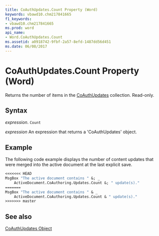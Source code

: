 ```yaml
---
title: CoAuthUpdates.Count Property (Word)
keywords: vbawd10.chm217841665
f1_keywords:
- vbawd10.chm217841665
ms.prod: word
api_name:
- Word.CoAuthUpdates.Count
ms.assetid: a0918742-9fbf-2a57-8efd-1487dd56d451
ms.date: 06/08/2017
---
```



# CoAuthUpdates.Count Property (Word)

Returns the number of items in the [CoAuthUpdates](./overview/Word.md) collection. Read-only.


## Syntax

 _expression_. `Count`

 _expression_ An expression that returns a 'CoAuthUpdates' object.


## Example

The following code example displays the number of content updates that were merged into the active document at the last explicit save.


```vb
<<<<<<< HEAD
MsgBox "The active document contains " &; _ 
    ActiveDocument.CoAuthoring.Updates.Count &; " update(s)."
=======
MsgBox "The active document contains " & _ 
    ActiveDocument.CoAuthoring.Updates.Count & " update(s)."
>>>>>>> master
```


## See also


[CoAuthUpdates Object](./overview/Word.md)


